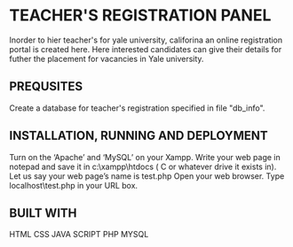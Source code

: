 # TEACHER'S REGISTRATION PANEL
  
  Inorder to hier teacher's for yale university, califorina an online registration portal is created here. Here interested candidates can give their details for futher the           placement for vacancies in Yale university.
  
  
 ## PREQUSITES 
   
   Create a database for teacher's registration specified in file "db_info".
   
  ## INSTALLATION, RUNNING AND DEPLOYMENT
  
 Turn on the ‘Apache’ and ‘MySQL’ on your Xampp.
Write your web page in notepad and save it in c:\xampp\htdocs ( C or whatever drive it exists in).
Let us say your web page’s name is test.php
Open your web browser.
Type localhost\test.php in your URL box.

 ## BUILT WITH 
 HTML
 CSS
 JAVA SCRIPT
 PHP
 MYSQL
